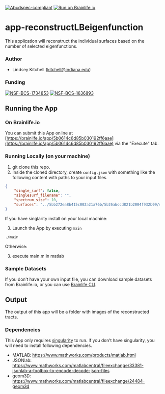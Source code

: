 [![Abcdspec-compliant](https://img.shields.io/badge/ABCD_Spec-v1.1-green.svg)](https://github.com/brain-life/abcd-spec)
[![Run on Brainlife.io](https://img.shields.io/badge/Brainlife-bl.app.1-blue.svg)](https://doi.org/10.25663/bl.app.1)

# app-reconstructLBeigenfunction
This application will reconstruct the individual surfaces based on the number of selected eigenfunctions. 

### Author
- Lindsey Kitchell (kitchell@indiana.edu)


### Funding 
[![NSF-BCS-1734853](https://img.shields.io/badge/NSF_BCS-1734853-blue.svg)](https://nsf.gov/awardsearch/showAward?AWD_ID=1734853)
[![NSF-BCS-1636893](https://img.shields.io/badge/NSF_BCS-1636893-blue.svg)](https://nsf.gov/awardsearch/showAward?AWD_ID=1636893)

## Running the App 

### On Brainlife.io

You can submit this App online at [https://brainlife.io/app/5b0614c6d85b030192ff6aae](https://brainlife.io/app/5b0614c6d85b030192ff6aae) via the "Execute" tab.

### Running Locally (on your machine)

1. git clone this repo.
2. Inside the cloned directory, create `config.json` with something like the following content with paths to your input files.

```json
{
    "single_surf": false,
    "singlesurf_filename": "",
    "spectrum_size": 10,
    "surfaces": "../5bb272ea8b415c002a21a76b/5b26abccd821b2004f932b09/surfaces"
}
```
If you have singlarity install on your local machine:

3. Launch the App by executing `main`

```bash
./main
```

Otherwise:

3. execute main.m in matlab

### Sample Datasets

If you don't have your own input file, you can download sample datasets from Brainlife.io, or you can use [Brainlife CLI](https://github.com/brain-life/cli).


## Output

The output of this app will be a folder with images of the reconstructed tracts.

### Dependencies

This App only requires [singularity](https://www.sylabs.io/singularity/) to run. If you don't have singularity, you will need to install following dependencies.  

  - MATLAB: https://www.mathworks.com/products/matlab.html
  - JSONlab: https://www.mathworks.com/matlabcentral/fileexchange/33381-jsonlab-a-toolbox-to-encode-decode-json-files
  - geom3D: https://www.mathworks.com/matlabcentral/fileexchange/24484-geom3d

